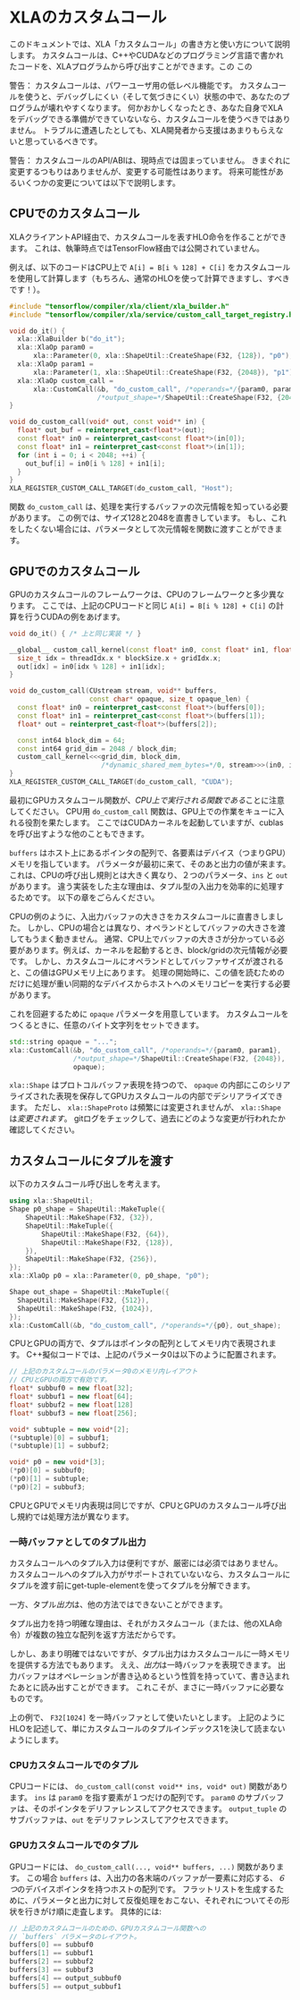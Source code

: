 # XLAのカスタムコール

このドキュメントでは、XLA「カスタムコール」の書き方と使い方について説明します。 カスタムコールは、C++やCUDAなどのプログラミング言語で書かれたコードを、XLAプログラムから呼び出すことができます。この この

警告： カスタムコールは、パワーユーザ用の低レベル機能です。 カスタムコールを使うと、デバッグしにくい（そして気づきにくい）状態の中で、あなたのプログラムが壊れやすくなります。 何かおかしくなったとき、あなた自身でXLAをデバッグできる準備ができていないなら、カスタムコールを使うべきではありません。 トラブルに遭遇したとしても、XLA開発者から支援はあまりもらえないと思っているべきです。

警告： カスタムコールのAPI/ABIは、現時点では固まっていません。 きまぐれに変更するつもりはありませんが、変更する可能性はあります。 将来可能性があるいくつかの変更については以下で説明します。

## CPUでのカスタムコール

XLAクライアントAPI経由で、カスタムコールを表すHLO命令を作ることができます。 これは、執筆時点ではTensorFlow経由では公開されていません。

例えば、以下のコードはCPU上で `A[i] = B[i % 128] + C[i]` をカスタムコールを使用して計算します（もちろん、通常のHLOを使って計算できますし、すべきです！）。

```c++
#include "tensorflow/compiler/xla/client/xla_builder.h"
#include "tensorflow/compiler/xla/service/custom_call_target_registry.h"

void do_it() {
  xla::XlaBuilder b("do_it");
  xla::XlaOp param0 =
      xla::Parameter(0, xla::ShapeUtil::CreateShape(F32, {128}), "p0");
  xla::XlaOp param1 =
      xla::Parameter(1, xla::ShapeUtil::CreateShape(F32, {2048}), "p1");
  xla::XlaOp custom_call =
      xla::CustomCall(&b, "do_custom_call", /*operands=*/{param0, param1},
                      /*output_shape=*/ShapeUtil::CreateShape(F32, {2048}));
}

void do_custom_call(void* out, const void** in) {
  float* out_buf = reinterpret_cast<float*>(out);
  const float* in0 = reinterpret_cast<const float*>(in[0]);
  const float* in1 = reinterpret_cast<const float*>(in[1]);
  for (int i = 0; i < 2048; ++i) {
    out_buf[i] = in0[i % 128] + in1[i];
  }
}
XLA_REGISTER_CUSTOM_CALL_TARGET(do_custom_call, "Host");
```

関数 `do_custom_call` は、処理を実行するバッファの次元情報を知っている必要があります。 この例では、サイズ128と2048を直書きしています。 もし、これをしたくない場合には、パラメータとして次元情報を関数に渡すことができます。

## GPUでのカスタムコール

GPUのカスタムコールのフレームワークは、CPUのフレームワークと多少異なります。 ここでは、上記のCPUコードと同じ `A[i] = B[i % 128] + C[i]` の計算を行うCUDAの例をあげます。

```c++
void do_it() { /* 上と同じ実装 */ }

__global__ custom_call_kernel(const float* in0, const float* in1, float* out) {
  size_t idx = threadIdx.x * blockSize.x + gridIdx.x;
  out[idx] = in0[idx % 128] + in1[idx];
}

void do_custom_call(CUstream stream, void** buffers,
                    const char* opaque, size_t opaque_len) {
  const float* in0 = reinterpret_cast<const float*>(buffers[0]);
  const float* in1 = reinterpret_cast<const float*>(buffers[1]);
  float* out = reinterpret_cast<float*>(buffers[2]);

  const int64 block_dim = 64;
  const int64 grid_dim = 2048 / block_dim;
  custom_call_kernel<<<grid_dim, block_dim,
                       /*dynamic_shared_mem_bytes=*/0, stream>>>(in0, in1, out);
}
XLA_REGISTER_CUSTOM_CALL_TARGET(do_custom_call, "CUDA");
```

最初にGPUカスタムコール関数が、*CPU上で実行される関数である*ことに注意してください。 CPU用 `do_custom_call` 関数は、GPU上での作業をキューに入れる役割を果たします。 ここではCUDAカーネルを起動していますが、cublasを呼び出すような他のこともできます。

`buffers` はホスト上にあるポインタの配列で、各要素はデバイス（つまりGPU）メモリを指しています。 パラメータが最初に来て、そのあと出力の値が来ます。 これは、CPUの呼び出し規則とは大きく異なり、２つのパラメータ、`ins` と `out` があります。 違う実装をした主な理由は、タプル型の入出力を効率的に処理するためです。 以下の章をごらんください。

CPUの例のように、入出力バッファの大きさをカスタムコールに直書きしました。 しかし、CPUの場合とは異なり、オペランドとしてバッファの大きさを渡してもうまく動きません。 通常、CPU上でバッファの大きさが分かっている必要があります。例えば、カーネルを起動するとき、block/gridの次元情報が必要です。 しかし、カスタムコールにオペランドとしてバッファサイズが渡されると、この値はGPUメモリ上にあります。 処理の開始時に、この値を読むためのだけに処理が重い同期的なデバイスからホストへのメモリコピーを実行する必要があります。

これを回避するために `opaque` パラメータを用意しています。 カスタムコールをつくるときに、任意のバイト文字列をセットできます。

```c++
std::string opaque = "...";
xla::CustomCall(&b, "do_custom_call", /*operands=*/{param0, param1},
                /*output_shape=*/ShapeUtil::CreateShape(F32, {2048}),
                opaque);
```

`xla::Shape` はプロトコルバッファ表現を持つので、 `opaque` の内部にこのシリアライズされた表現を保存してGPUカスタムコールの内部でデシリアライズできます。 ただし、 `xla::ShapeProto` は頻繁には変更されませんが、 `xla::Shape` は*変更されます*。 gitログをチェックして、過去にどのような変更が行われたか確認してください。

## カスタムコールにタプルを渡す

以下のカスタムコール呼び出しを考えます。

```c++
using xla::ShapeUtil;
Shape p0_shape = ShapeUtil::MakeTuple({
    ShapeUtil::MakeShape(F32, {32}),
    ShapeUtil::MakeTuple({
        ShapeUtil::MakeShape(F32, {64}),
        ShapeUtil::MakeShape(F32, {128}),
    }),
    ShapeUtil::MakeShape(F32, {256}),
});
xla::XlaOp p0 = xla::Parameter(0, p0_shape, "p0");

Shape out_shape = ShapeUtil::MakeTuple({
  ShapeUtil::MakeShape(F32, {512}),
  ShapeUtil::MakeShape(F32, {1024}),
});
xla::CustomCall(&b, "do_custom_call", /*operands=*/{p0}, out_shape);
```

CPUとGPUの両方で、タプルはポインタの配列としてメモリ内で表現されます。 C++擬似コードでは、上記のパラメータ0は以下のように配置されます。

```c++
// 上記のカスタムコールのパラメータ0のメモリ内レイアウト
// CPUとGPUの両方で有効です。
float* subbuf0 = new float[32];
float* subbuf1 = new float[64];
float* subbuf2 = new float[128]
float* subbuf3 = new float[256];

void* subtuple = new void*[2];
(*subtuple)[0] = subbuf1;
(*subtuple)[1] = subbuf2;

void* p0 = new void*[3];
(*p0)[0] = subbuf0;
(*p0)[1] = subtuple;
(*p0)[2] = subbuf3;
```

CPUとGPUでメモリ内表現は同じですが、CPUとGPUのカスタムコール呼び出し規約では処理方法が異なります。

### 一時バッファとしてのタプル出力

カスタムコールへのタプル入力は便利ですが、厳密には必須ではありません。 カスタムコールへのタプル入力がサポートされていないなら、カスタムコールにタプルを渡す前にget-tuple-elementを使ってタプルを分解できます。

一方、タプル*出力*は、他の方法ではできないことができます。

タプル出力を持つ明確な理由は、それがカスタムコール（または、他のXLA命令）が複数の独立な配列を返す方法だからです。

しかし、あまり明確ではないですが、タプル出力はカスタムコールに一時メモリを提供する方法でもあります。 ええ、*出力*は一時バッファを表現できます。 出力バッファはオペレーションが書き込めるという性質を持っていて、書き込まれたあとに読み出すことができます。 これこそが、まさに一時バッファに必要なものです。

上の例で、 `F32[1024]` を一時バッファとして使いたいとします。 上記のようにHLOを記述して、単にカスタムコールのタプルインデックス1を決して読まないようにします。

### CPUカスタムコールでのタプル

CPUコードには、 `do_custom_call(const void** ins, void* out)` 関数があります。 `ins` は `param0` を指す要素が１つだけの配列です。 `param0` のサブバッファは、そのポインタをデリファレンスしてアクセスできます。 `output_tuple` のサブバッファは、`out` をデリファレンスしてアクセスできます。

### GPUカスタムコールでのタプル

GPUコードには、 `do_custom_call(..., void** buffers, ...)` 関数があります。 この場合 `buffers` は、入出力の各末端のバッファが一要素に対応する、*６つ*のデバイスポインタを持つホストの配列です。 フラットリストを生成するために、パラメータと出力に対して反復処理をおこない、それぞれについてその形状を行きがけ順に走査します。 具体的には:

```c++
// 上記のカスタムコールのための、GPUカスタムコール関数への
// `buffers` パラメータのレイアウト。
buffers[0] == subbuf0
buffers[1] == subbuf1
buffers[2] == subbuf2
buffers[3] == subbuf3
buffers[4] == output_subbuf0
buffers[5] == output_subbuf1
```
